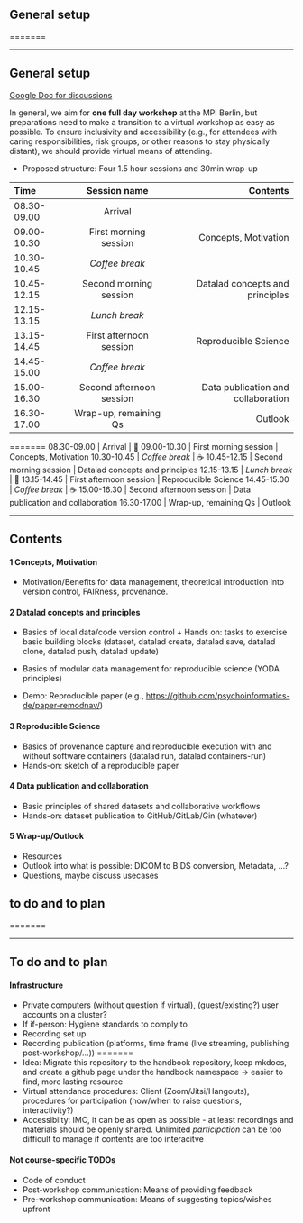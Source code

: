 ## General setup

=======
___

## General setup

[Google Doc for discussions](https://docs.google.com/document/d/1Lw4o5Q3OMjXgGOyFBUHP--_xv01KJtsY76eViMJJLhw/edit?usp=sharing)

In general, we aim for **one full day workshop** at the MPI Berlin,
but preparations need to make a transition to a virtual workshop
as easy as possible. To ensure inclusivity and accessibility (e.g.,
for attendees with caring responsibilities, risk groups, or other reasons
to stay physically distant), we should provide virtual means of attending.

* Proposed structure: Four 1.5 hour sessions and 30min wrap-up

Time         | Session name               | Contents
:----------- | :------------------------: | -----------:
08.30-09.00  | Arrival                    |
09.00-10.30  | First morning session      | Concepts, Motivation
10.30-10.45  | *Coffee break*             |
10.45-12.15  | Second morning session     | Datalad concepts and principles
12.15-13.15  | *Lunch break*              |
13.15-14.45  | First afternoon session    | Reproducible Science
14.45-15.00  | *Coffee break*             |
15.00-16.30  | Second afternoon session   | Data publication and collaboration
16.30-17.00  | Wrap-up, remaining Qs      | Outlook

=======
08.30-09.00  | Arrival                    | :wave:
09.00-10.30  | First morning session      | Concepts, Motivation
10.30-10.45  | *Coffee break*             | :coffee:
10.45-12.15  | Second morning session     | Datalad concepts and principles
12.15-13.15  | *Lunch break*              | :fries:
13.15-14.45  | First afternoon session    | Reproducible Science
14.45-15.00  | *Coffee break*             | :coffee:
15.00-16.30  | Second afternoon session   | Data publication and collaboration
16.30-17.00  | Wrap-up, remaining Qs      | Outlook

___

## Contents

#### 1 Concepts, Motivation

- Motivation/Benefits for data management, theoretical introduction into
  version control, FAIRness, provenance.

#### 2 Datalad concepts and principles

- Basics of local data/code version control + Hands on: tasks to exercise
  basic building blocks (dataset, datalad create, datalad save, datalad
  clone, datalad push, datalad update)

- Basics of modular data management for reproducible science (YODA principles)
- Demo: Reproducible paper (e.g., https://github.com/psychoinformatics-de/paper-remodnav/)

#### 3 Reproducible Science

- Basics of provenance capture and reproducible execution with and without
  software containers (datalad run, datalad containers-run)
- Hands-on: sketch of a reproducible paper

#### 4 Data publication and collaboration

- Basic principles of shared datasets and collaborative workflows
- Hands-on: dataset publication to GitHub/GitLab/Gin (whatever)

#### 5 Wrap-up/Outlook

- Resources
- Outlook into what is possible: DICOM to BIDS conversion, Metadata, ...?
- Questions, maybe discuss usecases

## to do and to plan
=======
___

## To do and to plan

#### Infrastructure

* Private computers (without question if virtual), (guest/existing?) user
  accounts on a cluster?
* If if-person: Hygiene standards to comply to
* Recording set up
* Recording publication (platforms, time frame (live streaming, publishing
  post-workshop/...))
=======
* Idea: Migrate this repository to the handbook repository, keep mkdocs, and
  create a github page under the handbook namespace -> easier to find, more
  lasting resource
* Virtual attendance procedures: Client (Zoom/Jitsi/Hangouts), procedures
  for participation (how/when to raise questions, interactivity?)
* Accessibilty: IMO, it can be as open as possible - at least recordings
  and materials should be openly shared. Unlimited *participation* can be
  too difficult to manage if contents are too interacitve


#### Not course-specific TODOs

* Code of conduct
* Post-workshop communication: Means of providing feedback
* Pre-workshop communication: Means of suggesting topics/wishes upfront
